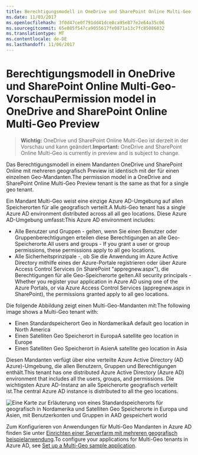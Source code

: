 ```yaml
---
title: Berechtigungsmodell in OneDrive und SharePoint Online Multi-Geo-Vorschau
ms.date: 11/03/2017
ms.openlocfilehash: 3f0d47ce0f791dd41dce8ca95e877e2e64a35c06
ms.sourcegitcommit: 65e885f547ca9055617fe0871a13c7fc85086032
ms.translationtype: MT
ms.contentlocale: de-DE
ms.lasthandoff: 11/06/2017
---
```

# <a name="permission-model-in-onedrive-and-sharepoint-online-multi-geo-preview"></a><span data-ttu-id="793ea-102">Berechtigungsmodell in OneDrive und SharePoint Online Multi-Geo-Vorschau</span><span class="sxs-lookup"><span data-stu-id="793ea-102">Permission model in OneDrive and SharePoint Online Multi-Geo Preview</span></span>

> <span data-ttu-id="793ea-103">**Wichtig:** OneDrive und SharePoint Online Multi-Geo ist derzeit in der Vorschau und kann geändert.</span><span class="sxs-lookup"><span data-stu-id="793ea-103">**Important:** OneDrive and SharePoint Online Multi-Geo is currently in preview and is subject to change.</span></span>

<span data-ttu-id="793ea-104">Das Berechtigungsmodell in einem Mandanten OneDrive und SharePoint Online mit mehreren geografisch Preview ist identisch mit der für einen einzelnen Geo-Mandanten.</span><span class="sxs-lookup"><span data-stu-id="793ea-104">The permission model in a OneDrive and SharePoint Online Multi-Geo Preview tenant is the same as that for a single geo tenant.</span></span>

<span data-ttu-id="793ea-105">Ein Mandant Multi-Geo weist eine einzige Azure AD-Umgebung auf allen Speicherorten für alle geografisch verteilt.</span><span class="sxs-lookup"><span data-stu-id="793ea-105">A Multi-Geo tenant has a single Azure AD environment distributed across all all geo locations.</span></span> <span data-ttu-id="793ea-106">Diese Azure AD-Umgebung umfasst:</span><span class="sxs-lookup"><span data-stu-id="793ea-106">This Azure AD environment includes:</span></span> 

- <span data-ttu-id="793ea-107">Alle Benutzer und Gruppen - gelten, wenn Sie einen Benutzer oder Gruppenberechtigungen erteilen diese Berechtigungen an alle Geo-Speicherorte.</span><span class="sxs-lookup"><span data-stu-id="793ea-107">All users and groups - If you grant a user or group permissions, these permissions apply to all geo locations.</span></span>
- <span data-ttu-id="793ea-108">Alle Sicherheitsprinzipale -, ob Sie die Anwendung im Azure Active Directory mithilfe eines der Azure-Portale registrieren oder über Azure Access Control Services (in SharePoint "appregnew.aspx"), die Berechtigungen für alle Geo-Speicherorte gelten.</span><span class="sxs-lookup"><span data-stu-id="793ea-108">All security principals - Whether you register your application in Azure AD using one of the Azure Portals, or via Azure Access Control Services (appregnew.aspx in SharePoint), the permissions granted apply to all geo locations.</span></span>

<span data-ttu-id="793ea-109">Die folgende Abbildung zeigt einen Multi-Geo-Mandanten mit:</span><span class="sxs-lookup"><span data-stu-id="793ea-109">The following image shows a Multi-Geo tenant with:</span></span>

- <span data-ttu-id="793ea-110">Einen Standardspeicherort Geo in Nordamerika</span><span class="sxs-lookup"><span data-stu-id="793ea-110">A default geo location in North America</span></span>
- <span data-ttu-id="793ea-111">Einen Satelliten Geo Speicherort in Europa</span><span class="sxs-lookup"><span data-stu-id="793ea-111">A satellite geo location in Europe</span></span>
- <span data-ttu-id="793ea-112">Einen Satelliten Geo Speicherort in Asien</span><span class="sxs-lookup"><span data-stu-id="793ea-112">A satellite geo location in Asia</span></span>

<span data-ttu-id="793ea-113">Diesen Mandanten verfügt über eine verteilte Azure Active Directory (AD Azure)-Umgebung, die allen Benutzern, Gruppen und Berechtigungen enthält.</span><span class="sxs-lookup"><span data-stu-id="793ea-113">This tenant has one distributed Azure Active Directory (Azure AD) environment that includes all the users, groups, and permissions.</span></span> <span data-ttu-id="793ea-114">Die wichtigsten Azure AD-Instanz an alle Speicherorte geografisch verteilt ist.</span><span class="sxs-lookup"><span data-stu-id="793ea-114">The central Azure AD instance is distributed to all the geo locations.</span></span> 

![Eine Karte zur Erläuterung von eines Standardspeicherorts für geografisch in Nordamerika und Satelliten Geo Speicherorte in Europa und Asien, mit Benutzerkonten und Gruppen in AAD gespeichert world](media/multigeo/multigeopermissions_intro.png)

<span data-ttu-id="793ea-116">Zum Konfigurieren von Anwendungen für Multi-Geo Mandanten in Azure AD finden Sie unter [Einrichten einer Serverfarm mit mehreren geografisch beispielanwendung](multigeo-sampleapplicationsetup.md).</span><span class="sxs-lookup"><span data-stu-id="793ea-116">To configure your applications for Multi-Geo tenants in Azure AD, see [Set up a Multi-Geo sample application](multigeo-sampleapplicationsetup.md).</span></span>

